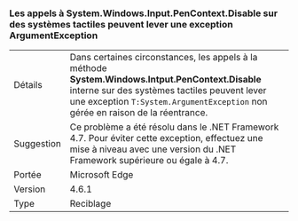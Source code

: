 ### <a name="calls-to-systemwindowsinputpencontextdisable-on-touch-enabled-systems-may-throw-an-argumentexception"></a>Les appels à System.Windows.Input.PenContext.Disable sur des systèmes tactiles peuvent lever une exception ArgumentException

|   |   |
|---|---|
|Détails|Dans certaines circonstances, les appels à la méthode <strong>System.Windows.Intput.PenContext.Disable</strong> interne sur des systèmes tactiles peuvent lever une exception <code>T:System.ArgumentException</code> non gérée en raison de la réentrance.|
|Suggestion|Ce problème a été résolu dans le .NET Framework 4.7. Pour éviter cette exception, effectuez une mise à niveau avec une version du .NET Framework supérieure ou égale à 4.7.|
|Portée|Microsoft Edge|
|Version|4.6.1|
|Type|Reciblage|

